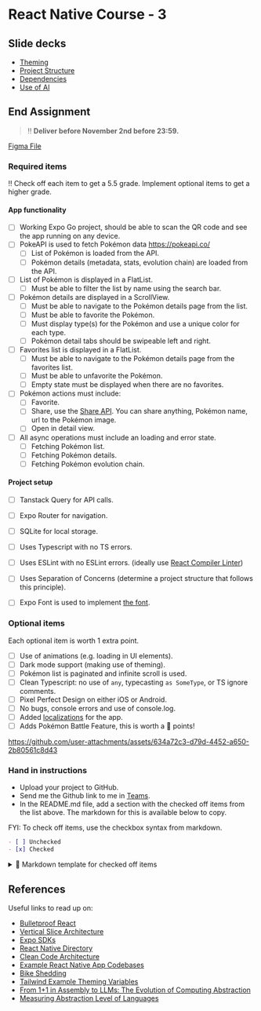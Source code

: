 # React Native Course - 3

## Slide decks

- [Theming](https://levizimmerman.github.io/inholland-react-native-course-3/slides/theming.html)
- [Project Structure](https://levizimmerman.github.io/inholland-react-native-course-3/slides/project-structure.html)
- [Dependencies](https://levizimmerman.github.io/inholland-react-native-course-3/slides/dependencies.html)
- [Use of AI](https://levizimmerman.github.io/inholland-react-native-course-3/slides/use-ai.html)


## End Assignment

> ‼️ **Deliver before November 2nd before 23:59.**

[Figma File](https://www.figma.com/design/dsgGXcu5WELIvRW90m5308/Pokémon-Code-Challenge?node-id=1-2&t=YPvOeo8ucY720wJ5-4)

### Required items
‼️ Check off each item to get a 5.5 grade. Implement optional items to get a higher grade.

#### App functionality

- [ ] Working Expo Go project, should be able to scan the QR code and see the app running on any device.
- [ ] PokeAPI is used to fetch Pokémon data https://pokeapi.co/
  - [ ] List of Pokémon is loaded from the API.
  - [ ] Pokémon details (metadata, stats, evolution chain) are loaded from the API.
- [ ] List of Pokémon is displayed in a FlatList.
  - [ ] Must be able to filter the list by name using the search bar.
- [ ] Pokémon details are displayed in a ScrollView.
  - [ ] Must be able to navigate to the Pokémon details page from the list.
  - [ ] Must be able to favorite the Pokémon.
  - [ ] Must display type(s) for the Pokémon and use a unique color for each type.
  - [ ] Pokémon detail tabs should be swipeable left and right.
- [ ] Favorites list is displayed in a FlatList.
  - [ ] Must be able to navigate to the Pokémon details page from the favorites list.
  - [ ] Must be able to unfavorite the Pokémon.
  - [ ] Empty state must be displayed when there are no favorites.
- [ ] Pokémon actions must include:
    - [ ] Favorite.
    - [ ] Share, use the [Share API](https://reactnative.dev/docs/share). You can share anything, Pokémon name, url to the Pokémon image.
    - [ ] Open in detail view.
- [ ] All async operations must include an loading and error state.
    - [ ] Fetching Pokémon list.
    - [ ] Fetching Pokémon details.
    - [ ] Fetching Pokémon evolution chain.

#### Project setup
- [ ] Tanstack Query for API calls.
- [ ] Expo Router for navigation.
- [ ] SQLite for local storage.
- [ ] Uses Typescript with no TS errors.
- [ ] Uses ESLint with no ESLint errors. (ideally use [React Compiler Linter](https://docs.expo.dev/guides/react-compiler/#enabling-the-linter))
- [ ] Uses Separation of Concerns (determine a project structure that follows this principle).
- [ ] Expo Font is used to implement [the font](./assets/fonts.zip).


### Optional items
Each optional item is worth 1 extra point.

- [ ] Use of animations (e.g. loading in UI elements).
- [ ] Dark mode support (making use of theming).
- [ ] Pokémon list is paginated and infinite scroll is used.
- [ ] Clean Typescript: no use of `any`, typecasting `as SomeType`, or TS ignore comments.
- [ ] Pixel Perfect Design on either iOS or Android.
- [ ] No bugs, console errors and use of console.log.
- [ ] Added [localizations](https://docs.expo.dev/guides/localization/) for the app.
- [ ] Adds Pokémon Battle Feature, this is worth a 💯 points!

https://github.com/user-attachments/assets/634a72c3-d79d-4452-a650-2b80561c8d43

### Hand in instructions

- Upload your project to GitHub.
- Send me the Github link to me in [Teams](https://teams.microsoft.com/l/chat/48:notes/conversations?context=%7B%22contextType%22%3A%22chat%22%7D).
- In the README.md file, add a section with the checked off items from the list above. The markdown for this is available below to copy.

FYI: To check off items, use the checkbox syntax from markdown.

```md
- [ ] Unchecked
- [x] Checked
```

<details>
<summary>📝 Markdown template for checked off items</summary>

```md
#### App functionality

- [ ] Working Expo Go project, should be able to scan the QR code and see the app running on any device.
- [ ] PokeAPI is used to fetch Pokémon data https://pokeapi.co/
  - [ ] List of Pokémon is loaded from the API.
  - [ ] Pokémon details (metadata, stats, evolution chain) are loaded from the API.
- [ ] List of Pokémon is displayed in a FlatList.
  - [ ] Must be able to filter the list by name using the search bar.
- [ ] Pokémon details are displayed in a ScrollView.
  - [ ] Must be able to navigate to the Pokémon details page from the list.
  - [ ] Must be able to favorite the Pokémon.
  - [ ] Must display type(s) for the Pokémon and use a unique color for each type.
  - [ ] Pokémon detail tabs should be swipeable left and right.
- [ ] Favorites list is displayed in a FlatList.
  - [ ] Must be able to navigate to the Pokémon details page from the favorites list.
  - [ ] Must be able to unfavorite the Pokémon.
  - [ ] Empty state must be displayed when there are no favorites.
- [ ] Pokémon actions must include:
    - [ ] Favorite.
    - [ ] Share.
    - [ ] Open in detail view.
- [ ] All async operations must include an loading and error state.
    - [ ] Fetching Pokémon list.
    - [ ] Fetching Pokémon details.
    - [ ] Fetching Pokémon evolution chain.

#### Project setup
- [ ] Tanstack Query for API calls.
- [ ] Expo Router for navigation.
- [ ] SQLite for local storage.
- [ ] Uses Typescript with no TS errors.
- [ ] Uses ESLint with no ESLint errors. (ideally use [React Compiler Linter](https://docs.expo.dev/guides/react-compiler/#enabling-the-linter))
- [ ] Uses Separation of Concerns (determine a project structure that follows this principle).
- [ ] Expo Font is used to implement [the font](./assets/fonts.zip).


### Optional items
Each optional item is worth 1 extra point.

- [ ] Use of animations (e.g. loading in UI elements).
- [ ] Dark mode support (making use of theming).
- [ ] Pokémon list is paginated and infinite scroll is used.
- [ ] Clean Typescript: no use of `any`, typecasting `as SomeType`, or TS ignore comments.
- [ ] Pixel Perfect Design on either iOS or Android.
- [ ] No bugs, console errors and use of console.log.
- [ ] Added [localizations](https://docs.expo.dev/guides/localization/) for the app.
- [ ] Adds Pokémon Battle Feature.
```
</details>

## References
Useful links to read up on:
- [Bulletproof React](https://github.com/alan2207/bulletproof-react)
- [Vertical Slice Architecture](https://antondevtips.com/blog/vertical-slice-architecture-the-best-ways-to-structure-your-project)
- [Expo SDKs](https://docs.expo.dev/versions/latest/sdk/accelerometer/)
- [React Native Directory](https://reactnative.directory/)
- [Clean Code Architecture](https://blog.cleancoder.com/uncle-bob/2012/08/13/the-clean-architecture.html)
- [Example React Native App Codebases](https://github.com/kelset/react-native-community-map?tab=readme-ov-file#-open-source-apps)
- [Bike Shedding](https://thedecisionlab.com/biases/bikeshedding)
- [Tailwind Example Theming Variables](https://tailwindcss.com/docs/theme)
- [From 1+1 in Assembly to LLMs: The Evolution of Computing Abstraction](https://taewoon.kim/2024-11-12-1+1/)
- [Measuring Abstraction Level of Languages](https://github.com/const/const-articles/blob/main/evolution/2025/01-measuring-language-level/MeasuringAbstractionLevelOfLanguages.adoc)
